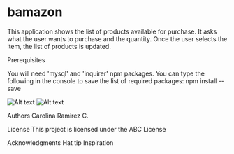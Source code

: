         
# bamazon

This application shows the list of products available for purchase. It asks what the user wants to purchase and the 
quantity. Once the user selects the item, the list of products is updated. 

Prerequisites

You will need 'mysql' and 'inquirer' npm packages. You can type the following in the console to save the list of required packages: npm install --save 

![Alt text](bamazon/assets/item_id.png?raw=true "Item_Id")
![Alt text](bamazon/assets/list_products.jpg?raw=true "Products")

Authors
Carolina Ramirez C. 

License
This project is licensed under the ABC License 

Acknowledgments
Hat tip 
Inspiration